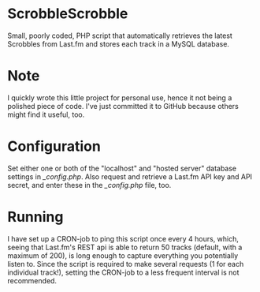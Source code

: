 ScrobbleScrobble
================

Small, poorly coded, PHP script that automatically retrieves the latest Scrobbles from Last.fm and stores each track in a MySQL database.

# Note

I quickly wrote this little project for personal use, hence it not being a polished piece of code. I've just committed it to GitHub because others might find it useful, too.

# Configuration

Set either one or both of the "localhost" and "hosted server" database settings in *_config.php*. Also request and retrieve a Last.fm API key and API secret, and enter these in the *_config.php* file, too.

# Running

I have set up a CRON-job to ping this script once every 4 hours, which, seeing that Last.fm's REST api is able to return 50 tracks (default, with a maximum of 200), is long enough to capture everything you potentially listen to. Since the script is required to make several requests (1 for each individual track!), setting the CRON-job to a less frequent interval is not recommended.
